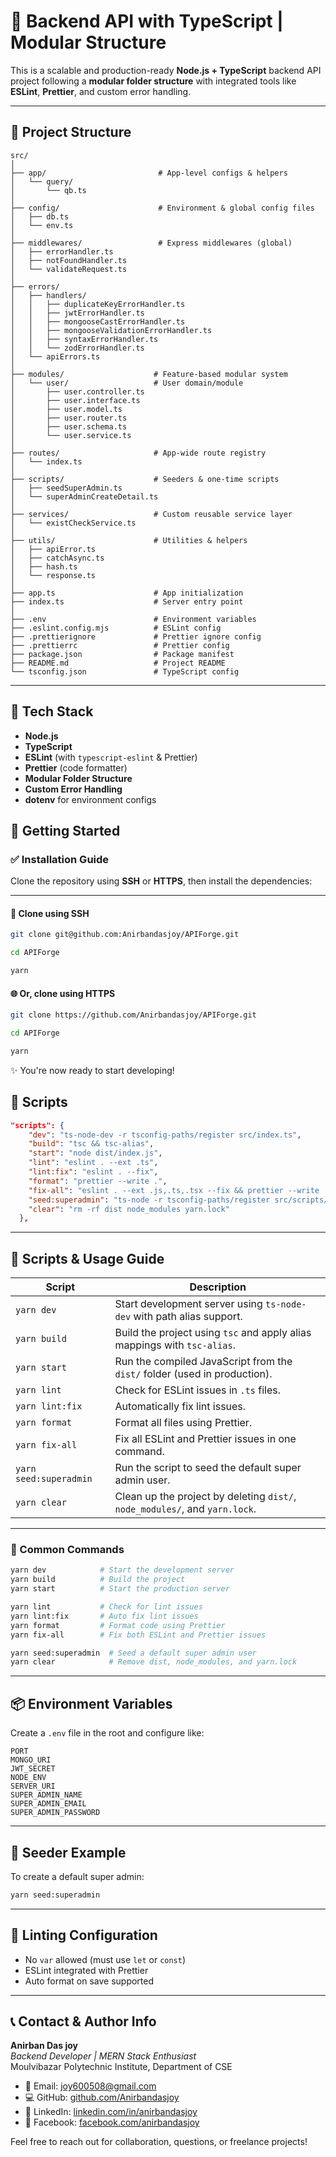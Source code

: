 # 🧠 Backend API with TypeScript | Modular Structure

This is a scalable and production-ready **Node.js + TypeScript** backend API project following a **modular folder structure** with integrated tools like **ESLint**, **Prettier**, and custom error handling.

---

## 📁 Project Structure

```
src/
│
├── app/                         # App-level configs & helpers
│   └── query/
│       └── qb.ts
│
├── config/                      # Environment & global config files
│   ├── db.ts
│   └── env.ts
│
├── middlewares/                 # Express middlewares (global)
│   ├── errorHandler.ts
│   ├── notFoundHandler.ts
│   └── validateRequest.ts
│
├── errors/
│   ├── handlers/
│   │   ├── duplicateKeyErrorHandler.ts
│   │   ├── jwtErrorHandler.ts
│   │   ├── mongooseCastErrorHandler.ts
│   │   ├── mongooseValidationErrorHandler.ts
│   │   ├── syntaxErrorHandler.ts
│   │   └── zodErrorHandler.ts
│   └── apiErrors.ts
│
├── modules/                    # Feature-based modular system
│   └── user/                   # User domain/module
│       ├── user.controller.ts
│       ├── user.interface.ts
│       ├── user.model.ts
│       ├── user.router.ts
│       ├── user.schema.ts
│       └── user.service.ts
│
├── routes/                     # App-wide route registry
│   └── index.ts
│
├── scripts/                    # Seeders & one-time scripts
│   ├── seedSuperAdmin.ts
│   └── superAdminCreateDetail.ts
│
├── services/                   # Custom reusable service layer
│   └── existCheckService.ts
│
├── utils/                      # Utilities & helpers
│   ├── apiError.ts
│   ├── catchAsync.ts
│   ├── hash.ts
│   └── response.ts
│
├── app.ts                      # App initialization
├── index.ts                    # Server entry point
│
├── .env                        # Environment variables
├── .eslint.config.mjs          # ESLint config
├── .prettierignore             # Prettier ignore config
├── .prettierrc                 # Prettier config
├── package.json                # Package manifest
├── README.md                   # Project README
└── tsconfig.json               # TypeScript config

```

---

## 🧰 Tech Stack

- **Node.js**
- **TypeScript**
- **ESLint** (with `typescript-eslint` & Prettier)
- **Prettier** (code formatter)
- **Modular Folder Structure**
- **Custom Error Handling**
- **dotenv** for environment configs

## 🚀 Getting Started

### ✅ Installation Guide

Clone the repository using **SSH** or **HTTPS**, then install the dependencies:

---

#### 🔗 Clone using SSH

```bash
git clone git@github.com:Anirbandasjoy/APIForge.git
```

```bash
cd APIForge
```

```bash
yarn
```

#### 🌐 Or, clone using HTTPS

```bash
git clone https://github.com/Anirbandasjoy/APIForge.git
```

```bash
cd APIForge
```

```bash
yarn
```

✨ You're now ready to start developing!

## 📜 Scripts

```json
"scripts": {
    "dev": "ts-node-dev -r tsconfig-paths/register src/index.ts",
    "build": "tsc && tsc-alias",
    "start": "node dist/index.js",
    "lint": "eslint . --ext .ts",
    "lint:fix": "eslint . --fix",
    "format": "prettier --write .",
    "fix-all": "eslint . --ext .js,.ts,.tsx --fix && prettier --write .",
    "seed:superadmin": "ts-node -r tsconfig-paths/register src/scripts/seedSuperAdmin.ts",
    "clear": "rm -rf dist node_modules yarn.lock"
  },
```

---

## 📜 Scripts & Usage Guide

| Script                 | Description                                                                 |
| ---------------------- | --------------------------------------------------------------------------- |
| `yarn dev`             | Start development server using `ts-node-dev` with path alias support.       |
| `yarn build`           | Build the project using `tsc` and apply alias mappings with `tsc-alias`.    |
| `yarn start`           | Run the compiled JavaScript from the `dist/` folder (used in production).   |
| `yarn lint`            | Check for ESLint issues in `.ts` files.                                     |
| `yarn lint:fix`        | Automatically fix lint issues.                                              |
| `yarn format`          | Format all files using Prettier.                                            |
| `yarn fix-all`         | Fix all ESLint and Prettier issues in one command.                          |
| `yarn seed:superadmin` | Run the script to seed the default super admin user.                        |
| `yarn clear`           | Clean up the project by deleting `dist/`, `node_modules/`, and `yarn.lock`. |

---

### 🧪 Common Commands

```bash
yarn dev            # Start the development server
yarn build          # Build the project
yarn start          # Start the production server

yarn lint           # Check for lint issues
yarn lint:fix       # Auto fix lint issues
yarn format         # Format code using Prettier
yarn fix-all        # Fix both ESLint and Prettier issues

yarn seed:superadmin  # Seed a default super admin user
yarn clear            # Remove dist, node_modules, and yarn.lock
```

---

## 📦 Environment Variables

Create a `.env` file in the root and configure like:

```
PORT
MONGO_URI
JWT_SECRET
NODE_ENV
SERVER_URI
SUPER_ADMIN_NAME
SUPER_ADMIN_EMAIL
SUPER_ADMIN_PASSWORD
```

---

## 🧪 Seeder Example

To create a default super admin:

```bash
yarn seed:superadmin
```

---

## 🧹 Linting Configuration

- No `var` allowed (must use `let` or `const`)
- ESLint integrated with Prettier
- Auto format on save supported

---

## 📞 Contact & Author Info

**Anirban Das joy**  
_Backend Developer | MERN Stack Enthusiast_  
Moulvibazar Polytechnic Institute, Department of CSE

- 📧 Email: [joy600508@gmail.com](mailto:joy600508@gmail.com)
- 💻 GitHub: [github.com/Anirbandasjoy](https://github.com/Anirbandasjoy)
- 🔗 LinkedIn: [linkedin.com/in/anirbandasjoy](https://www.linkedin.com/in/anirbandasjoy404/)
- 📘 Facebook: [facebook.com/anirbandasjoy](https://web.facebook.com/Anirbandasjoy)

Feel free to reach out for collaboration, questions, or freelance projects!
